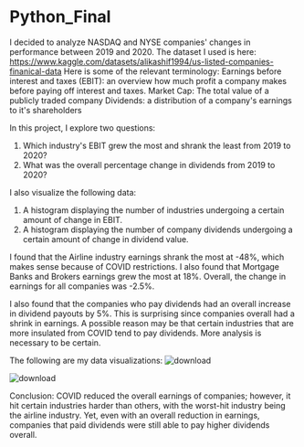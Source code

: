 # Python_Final
I decided to analyze NASDAQ and NYSE companies' changes in performance between 2019 and 2020. The dataset I used is here: 
https://www.kaggle.com/datasets/alikashif1994/us-listed-companies-finanical-data
Here is some of the relevant terminology: 
Earnings before interest and taxes (EBIT): an overview how much profit a company makes before paying off interest and taxes. 
Market Cap: The total value of a publicly traded company
Dividends: a distribution of a company's earnings to it's shareholders

In this project, I explore two questions: 
1. Which industry's EBIT grew the most and shrank the least from 2019 to 2020?
2. What was the overall percentage change in dividends from 2019 to 2020?

I also visualize the following data: 
1. A histogram displaying the number of industries undergoing a certain amount of change in EBIT.
2. A histogram displaying the number of company dividends undergoing a certain amount of change in dividend value. 

I found that the Airline industry earnings shrank the most at -48%, which makes sense because of COVID restrictions. I also found that Mortgage Banks and Brokers earnings grew the most at 18%. Overall, the change in earnings for all companies was -2.5%. 

I also found that the companies who pay dividends had an overall increase in dividend payouts by 5%. This is surprising since companies overall had a shrink in earnings. A possible reason may be that certain industries that are more insulated from COVID tend to pay dividends. More analysis is necessary to be certain.

The following are my data visualizations: 
![download](https://github.com/benwen321/Python_Final/assets/109177643/a657ad3c-6d4a-4d74-8972-ce8326f9d065)

![download](https://github.com/benwen321/Python_Final/assets/109177643/a6a04e35-db66-4b91-854e-d3de1766235b)

Conclusion: COVID reduced the overall earnings of companies; however, it hit certain industries harder than others, with the worst-hit industry being the airline industry. Yet, even with an overall reduction in earnings, companies that paid dividends were still able to pay higher dividends overall. 
